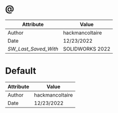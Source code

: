 # @
| Attribute | Value |
| ---  | ---     |
| Author | hackmancoltaire |
| Date | 12/23/2022 |
| _SW_Last_Saved_With_ | SOLIDWORKS 2022 |
# Default
| Attribute | Value |
| ---  | ---     |
| Author | hackmancoltaire |
| Date | 12/23/2022 |
